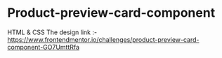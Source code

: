 # Product-preview-card-component
HTML &amp; CSS The design link :- https://www.frontendmentor.io/challenges/product-preview-card-component-GO7UmttRfa
